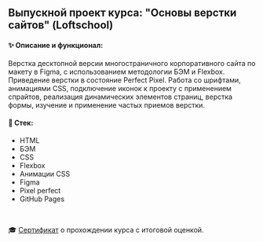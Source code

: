 ## Выпускной проект курса: "Основы верстки сайтов" (Loftschool)

#### ✨ Описание и функционал:


Верстка десктопной версии многостраничного корпоративного сайта по макету в Figma, с использованием методологии БЭМ и Flexbox.
Приведение верстки в состояние Perfect Pixel.
Работа со шрифтами, анимациями CSS, подключение иконок к проекту с применением спрайтов, реализация динамических элементов страниц, верстка формы, изучение и применение частых приемов верстки.

#### 🔧 Стек:
- HTML
- БЭМ
- CSS
- Flexbox
- Анимации CSS
- Figma
- Pixel perfect
- GitHub Pages

<br>
<p>🎓 <a href="https://loftschool.com/diploma/YZ1640715367/ru/pdf">Сертификат</a> о прохождении курса с итоговой оценкой.</p>
